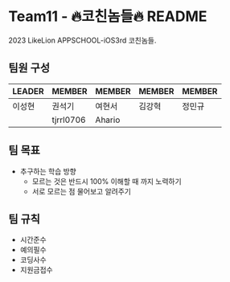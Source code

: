 # Team11 - 🔥코친놈들🔥 README

2023 LikeLion APPSCHOOL-iOS3rd 코친놈들.

## 팀원 구성
|LEADER|MEMBER|MEMBER|MEMBER|MEMBER|
|------|---|---|---|---|
|이성현|권석기|여현서|김강혁|정민규|
|      |tjrrl0706 |Ahario|      |      |

## 팀 목표
* 추구하는 학습 방향
  * 모르는 것은 반드시 100% 이해할 때 까지 노력하기
  * 서로 모르는 점 물어보고 알려주기
 
## 팀 규칙
* 시간준수
* 예의필수
* 코딩사수
* 지원금접수
